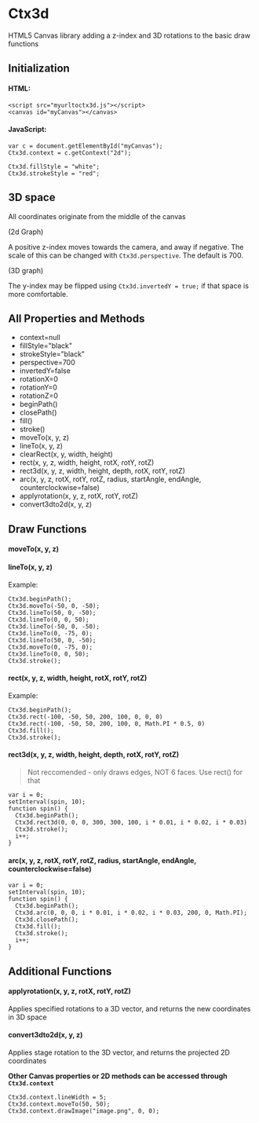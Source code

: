 # Ctx3d
HTML5 Canvas library adding a z-index and 3D rotations to the basic draw functions


## Initialization
#### HTML:
```
<script src="myurltoctx3d.js"></script>
<canvas id="myCanvas"></canvas>
```
#### JavaScript:
```
var c = document.getElementById("myCanvas");
Ctx3d.context = c.getContext("2d");

Ctx3d.fillStyle = "white";
Ctx3d.strokeStyle = "red";
```


## 3D space
All coordinates originate from the middle of the canvas

(2d Graph)

A positive z-index moves towards the camera, and away if negative. The scale of this can be changed with `Ctx3d.perspective`. The default is 700.

(3D graph)

The y-index may be flipped using `Ctx3d.invertedY = true;` if that space is more comfortable.


## All Properties and Methods
* context=null
* fillStyle="black"
* strokeStyle="black"
* perspective=700
* invertedY=false
* rotationX=0
* rotationY=0
* rotationZ=0
* beginPath()
* closePath()
* fill()
* stroke()
* moveTo(x, y, z)
* lineTo(x, y, z)
* clearRect(x, y, width, height)
* rect(x, y, z, width, height, rotX, rotY, rotZ)
* rect3d(x, y, z, width, height, depth, rotX, rotY, rotZ)
* arc(x, y, z, rotX, rotY, rotZ, radius, startAngle, endAngle, counterclockwise=false)
* applyrotation(x, y, z, rotX, rotY, rotZ)
* convert3dto2d(x, y, z)

## Draw Functions

#### moveTo(x, y, z)
#### lineTo(x, y, z)


Example:
```
Ctx3d.beginPath();
Ctx3d.moveTo(-50, 0, -50);
Ctx3d.lineTo(50, 0, -50);
Ctx3d.lineTo(0, 0, 50);
Ctx3d.lineTo(-50, 0, -50);
Ctx3d.lineTo(0, -75, 0);
Ctx3d.lineTo(50, 0, -50);
Ctx3d.moveTo(0, -75, 0);
Ctx3d.lineTo(0, 0, 50);
Ctx3d.stroke();
```

#### rect(x, y, z, width, height, rotX, rotY, rotZ)


Example:
```
Ctx3d.beginPath();
Ctx3d.rect(-100, -50, 50, 200, 100, 0, 0, 0)
Ctx3d.rect(-100, -50, 50, 200, 100, 0, Math.PI * 0.5, 0)
Ctx3d.fill();
Ctx3d.stroke();
```

#### rect3d(x, y, z, width, height, depth, rotX, rotY, rotZ)
> Not reccomended - only draws edges, NOT 6 faces. Use rect() for that
```
var i = 0;
setInterval(spin, 10);
function spin() {
  Ctx3d.beginPath();
  Ctx3d.rect3d(0, 0, 0, 300, 300, 100, i * 0.01, i * 0.02, i * 0.03)
  Ctx3d.stroke();
  i++;
}
```

#### arc(x, y, z, rotX, rotY, rotZ, radius, startAngle, endAngle, counterclockwise=false)
```
var i = 0;
setInterval(spin, 10);
function spin() {
  Ctx3d.beginPath();
  Ctx3d.arc(0, 0, 0, i * 0.01, i * 0.02, i * 0.03, 200, 0, Math.PI);
  Ctx3d.closePath();
  Ctx3d.fill();
  Ctx3d.stroke();
  i++;
}
```

## Additional Functions

#### applyrotation(x, y, z, rotX, rotY, rotZ)
Applies specified rotations to a 3D vector, and returns the new coordinates in 3D space

#### convert3dto2d(x, y, z)
Applies stage rotation to the 3D vector, and returns the projected 2D coordinates

**Other Canvas properties or 2D methods can be accessed through `Ctx3d.context`**
```
Ctx3d.context.lineWidth = 5;
Ctx3d.context.moveTo(50, 50);
Ctx3d.context.drawImage("image.png", 0, 0);
```
